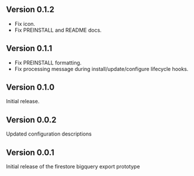 ## Version 0.1.2

- Fix icon.
- Fix PREINSTALL and README docs.

## Version 0.1.1

- Fix PREINSTALL formatting.
- Fix processing message during install/update/configure lifecycle hooks.

## Version 0.1.0

Initial release.

## Version 0.0.2

Updated configuration descriptions

## Version 0.0.1

Initial release of the firestore bigquery export prototype
